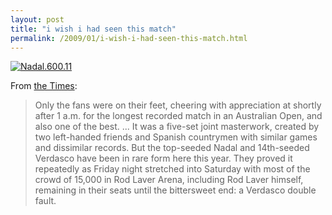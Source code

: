 ```yaml
---
layout: post
title: "i wish i had seen this match"
permalink: /2009/01/i-wish-i-had-seen-this-match.html
---
```


<p><a style="display: inline;" href="http://sippey.typepad.com/.a/6a00d8341c4f5f53ef0105370452d0970c-pi"><img class="at-xid-6a00d8341c4f5f53ef0105370452d0970c" alt="Nadal.600.11" src="https://sippey.typepad.com/.a/6a00d8341c4f5f53ef0105370452d0970c-500wi"  /></a></p>

<p>From <a href="http://www.nytimes.com/2009/01/31/sports/tennis/31tennis.html">the Times</a>:</p>

<blockquote>
  <p>Only the fans were on their feet, cheering with appreciation at shortly after 1 a.m. for the longest recorded match in an Australian Open, and also one of the best.  ... It was a five-set joint masterwork, created by two left-handed friends and Spanish countrymen with similar games and dissimilar records. But the top-seeded Nadal and 14th-seeded Verdasco have been in rare form here this year. They proved it repeatedly as Friday night stretched into Saturday with most of the crowd of 15,000 in Rod Laver Arena, including Rod Laver himself, remaining in their seats until the bittersweet end: a Verdasco double fault.</p>
</blockquote>




